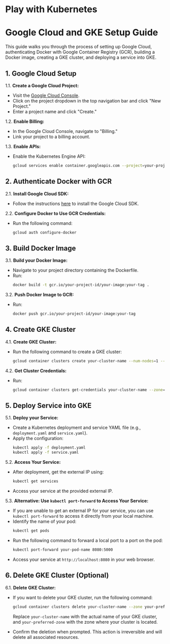 # Play with Kubernetes

# Google Cloud and GKE Setup Guide

This guide walks you through the process of setting up Google Cloud, authenticating Docker with Google Container Registry (GCR), building a Docker image, creating a GKE cluster, and deploying a service into GKE.

## 1. Google Cloud Setup

1.1. **Create a Google Cloud Project:**
   - Visit the [Google Cloud Console](https://console.cloud.google.com/).
   - Click on the project dropdown in the top navigation bar and click "New Project."
   - Enter a project name and click "Create."

1.2. **Enable Billing:**
   - In the Google Cloud Console, navigate to "Billing."
   - Link your project to a billing account.

1.3. **Enable APIs:**
   - Enable the Kubernetes Engine API:
     ```bash
     gcloud services enable container.googleapis.com --project=your-project-id
     ```

## 2. Authenticate Docker with GCR

2.1. **Install Google Cloud SDK:**
   - Follow the instructions [here](https://cloud.google.com/sdk/docs/install) to install the Google Cloud SDK.

2.2. **Configure Docker to Use GCR Credentials:**
   - Run the following command:
     ```bash
     gcloud auth configure-docker
     ```

## 3. Build Docker Image

3.1. **Build your Docker Image:**
   - Navigate to your project directory containing the Dockerfile.
   - Run:
     ```bash
     docker build -t gcr.io/your-project-id/your-image:your-tag .
     ```

3.2. **Push Docker Image to GCR:**
   - Run:
     ```bash
     docker push gcr.io/your-project-id/your-image:your-tag
     ```

## 4. Create GKE Cluster

4.1. **Create GKE Cluster:**
   - Run the following command to create a GKE cluster:
     ```bash
     gcloud container clusters create your-cluster-name --num-nodes=1 --zone=your-preferred-zone
     ```

4.2. **Get Cluster Credentials:**
   - Run:
     ```bash
     gcloud container clusters get-credentials your-cluster-name --zone=your-preferred-zone
     ```

## 5. Deploy Service into GKE

5.1. **Deploy your Service:**
   - Create a Kubernetes deployment and service YAML file (e.g., `deployment.yaml` and `service.yaml`).
   - Apply the configuration:
     ```bash
     kubectl apply -f deployment.yaml
     kubectl apply -f service.yaml
     ```

5.2. **Access Your Service:**
   - After deployment, get the external IP using:
     ```bash
     kubectl get services
     ```
   - Access your service at the provided external IP.

5.3. **Alternative: Use `kubectl port-forward` to Access Your Service:**
   - If you are unable to get an external IP for your service, you can use `kubectl port-forward` to access it directly from your local machine.
   - Identify the name of your pod:
     ```bash
     kubectl get pods
     ```
   - Run the following command to forward a local port to a port on the pod:
     ```bash
     kubectl port-forward your-pod-name 8080:5000
     ```
   - Access your service at `http://localhost:8080` in your web browser.

## 6. Delete GKE Cluster (Optional)

6.1. **Delete GKE Cluster:**
   - If you want to delete your GKE cluster, run the following command:
     ```bash
     gcloud container clusters delete your-cluster-name --zone your-preferred-zone
     ```
     Replace `your-cluster-name` with the actual name of your GKE cluster, and `your-preferred-zone` with the zone where your cluster is located.

   - Confirm the deletion when prompted. This action is irreversible and will delete all associated resources.

